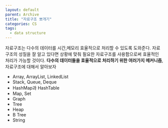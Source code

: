```yaml
---
layout: default
parent: Archive
title: "자료구조 뽀개기"
categories: CS
tags:
  - data structure
---  
```


자료구조는 다수의 데이터를 시간,메모리 효율적으로 처리할 수 있도록 도와준다. 자료구조의 성질을 잘 알고 있다면 상황에 맞춰 필요한 자료구조를 사용함으로써 효율적인 처리가 가능할 것이다. **다수의 데이터들을 효율적으로 처리하기 위한 여러가지 메커니즘**, 자료구조에 대해서 알아보자

- Array, ArrayList, LinkedList
- Stack, Queue, Deque
- HashMap과 HashTable
- Map, Set
- Graph
- Tree
- Heap
- B Tree
- String